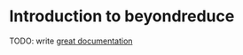 # Introduction to beyondreduce

TODO: write [great documentation](http://jacobian.org/writing/what-to-write/)
